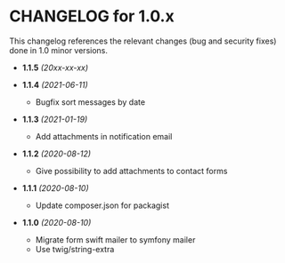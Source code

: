 CHANGELOG for 1.0.x
===================

This changelog references the relevant changes (bug and security fixes) done
in 1.0 minor versions.

* **1.1.5** _(20xx-xx-xx)_


* **1.1.4** _(2021-06-11)_
    * Bugfix sort messages by date

* **1.1.3** _(2021-01-19)_
    * Add attachments in notification email

* **1.1.2** _(2020-08-12)_
    * Give possibility to add attachments to contact forms

* **1.1.1** _(2020-08-10)_
    * Update composer.json for packagist

* **1.1.0** _(2020-08-10)_
    * Migrate form swift mailer to symfony mailer
    * Use twig/string-extra
